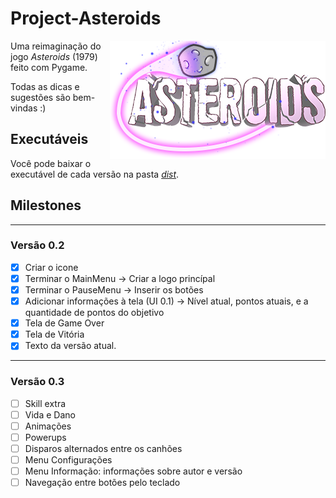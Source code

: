 # Project-Asteroids

<img src="Project_Asteroids/images/logo/logo.png" align="right">

Uma reimaginação do jogo _Asteroids_ (1979) feito com Pygame. 

Todas as dicas e sugestões são bem-vindas :)

## Executáveis

Você pode baixar o executável de cada versão na pasta _[dist](https://github.com/HugoPFe/Project-Asteroids/tree/main/Project_Asteroids/dist)_.

## Milestones

---

### Versão 0.2

- [x] Criar o icone
- [x] Terminar o MainMenu → Criar a logo princípal
- [x] Terminar o PauseMenu → Inserir os botões
- [x] Adicionar informações à tela (UI 0.1) → Nível atual, pontos atuais, e a quantidade de pontos do objetivo
- [x] Tela de Game Over
- [x] Tela de Vitória
- [x] Texto da versão atual.

---

### Versão 0.3

- [ ] Skill extra
- [ ] Vida e Dano
- [ ] Animações
- [ ] Powerups
- [ ] Disparos alternados entre os canhões
- [ ] Menu Configurações
- [ ] Menu Informação: informações sobre autor e versão
- [ ] Navegação entre botões pelo teclado
